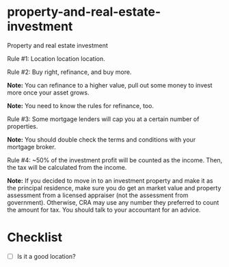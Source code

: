 # property-and-real-estate-investment
Property and real estate investment

Rule #1: Location location location.

Rule #2: Buy right, refinance, and buy more.

**Note:** You can refinance to a higher value, pull out some money to invest more once your asset grows.

**Note:** You need to know the rules for refinance, too.

Rule #3: Some mortgage lenders will cap you at a certain number of properties.

**Note:** You should double check the terms and conditions with your mortgage broker.

Rule #4: ~50% of the investment profit will be counted as the income. Then, the tax will be calculated from the income.

**Note:** If you decided to move in to an investment property and make it as the principal residence, make sure you do get an market value and property assessment from a licensed appraiser (not the assessment from government). Otherwise, CRA may use any number they preferred to count the amount for tax. You should talk to your accountant for an advice.

# Checklist

- [ ] Is it a good location?
